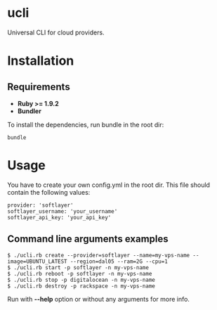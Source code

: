 # ucli

Universal CLI for cloud providers.

# Installation
## Requirements

* **Ruby >= 1.9.2**
* **Bundler**

To install the dependencies, run bundle in the root dir:

    bundle

# Usage

You have to create your own config.yml in the root dir.
This file should contain the following values:

    provider: 'softlayer'
    softlayer_username: 'your_username'
    softlayer_api_key: 'your_api_key'

## Command line arguments examples

    $ ./ucli.rb create --provider=softlayer --name=my-vps-name --image=UBUNTU_LATEST --region=dal05 --ram=2G --cpu=1
    $ ./ucli.rb start -p softlayer -n my-vps-name
    $ ./ucli.rb reboot -p softlayer -n my-vps-name
    $ ./ucli.rb stop -p digitalocean -n my-vps-name
    $ ./ucli.rb destroy -p rackspace -n my-vps-name

Run with **--help** option or without any arguments for more info.
